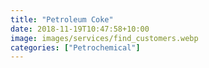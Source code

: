 ```yaml
---
title: "Petroleum Coke"
date: 2018-11-19T10:47:58+10:00
image: images/services/find_customers.webp
categories: ["Petrochemical"]
---
```

